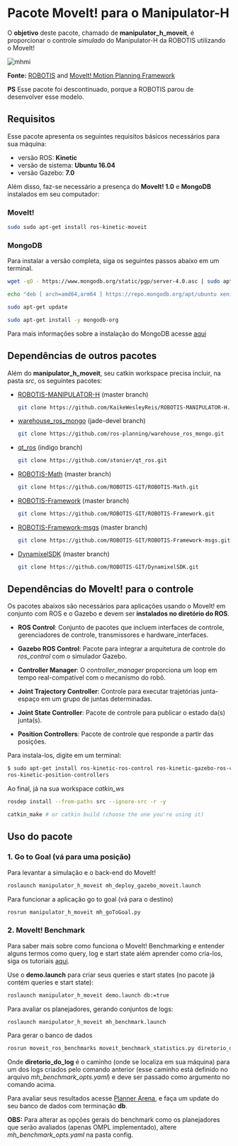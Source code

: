 # Pacote MoveIt! para o Manipulator-H

O **objetivo** deste pacote, chamado de **manipulator_h_moveit**, é proporcionar o controle *simulado* do Manipulator-H da ROBOTIS utilizando o MoveIt!

![mhmi](https://user-images.githubusercontent.com/32513366/63880395-078cd380-c9a4-11e9-8364-3731cf085654.png)

**Fonte:** [ROBOTIS](http://www.robotis.us/robotis-manipulator-h/) and [MoveIt! Motion Planning Framework](https://moveit.ros.org/)

**PS** Esse pacote foi descontinuado, porque a ROBOTIS parou de desenvolver esse modelo.

## **Requisitos**

Esse pacote apresenta os seguintes requisitos básicos necessários para sua máquina:

- versão ROS: **Kinetic**
- versão de sistema: **Ubuntu 16.04**
- versão Gazebo: **7.0**

Além disso, faz-se necessário a presença do **MoveIt! 1.0** e **MongoDB** instalados em seu computador:

### MoveIt!
```sh    
sudo sudo apt-get install ros-kinetic-moveit
```
### MongoDB
Para instalar a versão completa, siga os seguintes passos abaixo em um terminal.
```sh    
wget -qO - https://www.mongodb.org/static/pgp/server-4.0.asc | sudo apt-key add -
```
```sh    
echo "deb [ arch=amd64,arm64 ] https://repo.mongodb.org/apt/ubuntu xenial/mongodb-org/4.0 multiverse" | sudo tee /etc/apt/sources.list.d/mongodb-org-4.0.list
```
```sh    
sudo apt-get update 
```
```sh    
sudo apt-get install -y mongodb-org
```

Para mais informações sobre a instalação do MongoDB acesse [aqui](https://docs.mongodb.com/manual/tutorial/install-mongodb-on-ubuntu/)

## Dependências de outros pacotes
Além do **manipulator_h_moveit**, seu catkin workspace precisa incluir, na pasta *src*, os seguintes pacotes:
- [ROBOTIS-MANIPULATOR-H](https://github.com/KaikeWesleyReis/ROBOTIS-MANIPULATOR-H.git) (master branch)

    ```sh
    git clone https://github.com/KaikeWesleyReis/ROBOTIS-MANIPULATOR-H.git
    ```
- [warehouse_ros_mongo](https://github.com/ros-planning/warehouse_ros_mongo.git) (jade-devel branch)
    ```sh
    git clone https://github.com/ros-planning/warehouse_ros_mongo.git
    ```
- [qt_ros](https://github.com/stonier/qt_ros) (indigo branch)
    ```sh
    git clone https://github.com/stonier/qt_ros.git
    ```
- [ROBOTIS-Math](https://github.com/ROBOTIS-GIT/ROBOTIS-Math/tree/master) (master branch)
    ```sh
    git clone https://github.com/ROBOTIS-GIT/ROBOTIS-Math.git
    ```
- [ROBOTIS-Framework](https://github.com/ROBOTIS-GIT/ROBOTIS-Framework) (master branch)
    ```sh
    git clone https://github.com/ROBOTIS-GIT/ROBOTIS-Framework.git
    ```
- [ROBOTIS-Framework-msgs](https://github.com/ROBOTIS-GIT/ROBOTIS-Framework-msgs) (master branch)
    ```sh
    git clone https://github.com/ROBOTIS-GIT/ROBOTIS-Framework-msgs.git
    ```
- [DynamixelSDK](https://github.com/ROBOTIS-GIT/DynamixelSDK) (master branch)
    ```sh
    git clone https://github.com/ROBOTIS-GIT/DynamixelSDK.git
    ```

## Dependências do MoveIt! para o controle
Os pacotes abaixos são necessários para aplicações usando o MoveIt! em conjunto com ROS e o Gazebo e devem ser **instalados no diretório do ROS**.

- **ROS Control**: Conjunto de pacotes que incluem interfaces de controle, gerenciadores de controle, transmissores e hardware_interfaces.

- **Gazebo ROS Control**: Pacote para integrar a arquitetura de controle do *ros_control* com o simulador Gazebo.

- **Controller Manager**: O *controller_manager* proporciona um loop em tempo real-compatível com o mecanismo do robô.

- **Joint Trajectory Controller**: Controle para executar trajetórias junta-espaço em um grupo de juntas determinadas.

- **Joint State Controller**: Pacote de controle para publicar o estado da(s) junta(s).

- **Position Controllers**: Pacote de controle que responde a partir das posições.

Para instala-los, digite em um terminal:
```sh
$ sudo apt-get install ros-kinetic-ros-control ros-kinetic-gazebo-ros-control ros-kinetic-controller-manager ros-kinetic-joint-trajectory-controller ros-kinetic-joint-state-controller
ros-kinetic-position-controllers
```
Ao final, já na sua workspace *catkin_ws*
```sh
rosdep install --from-paths src --ignore-src -r -y
```
```sh
catkin_make # or catkin build (choose the one you're using it)
```


## **Uso do pacote**

### **1. Go to Goal (vá para uma posição)**

Para levantar a simulação e o back-end do MoveIt!

```sh
roslaunch manipulator_h_moveit mh_deploy_gazebo_moveit.launch
```

Para funcionar a aplicação go to goal (vá para o destino)

```sh
rosrun manipulator_h_moveit mh_goToGoal.py
```

### **2. MoveIt! Benchmark**
Para saber mais sobre como funciona o MoveIt! Benchmarking e entender alguns termos como query, log e start state além aprender como cria-los, siga os tutoriais [aqui](http://docs.ros.org/kinetic/api/moveit_tutorials/html/doc/benchmarking/benchmarking_tutorial.html).

Use o **demo.launch** para criar seus queries e start states (no pacote já contém queries e start state):

```sh
roslaunch manipulator_h_moveit demo.launch db:=true
```

Para avaliar os planejadores, gerando conjuntos de logs:

```sh
roslaunch manipulator_h_moveit mh_benchmark.launch
```

Para gerar o banco de dados
```sh
rosrun moveit_ros_benchmarks moveit_benchmark_statistics.py diretorio_do_log
```
Onde **diretorio_do_log** é o caminho (onde se localiza em sua máquina) para um dos logs criados pelo comando anterior (esse caminho está definido no arquivo *mh_benchmark_opts.yaml*) e deve ser passado como argumento no comando acima.

Para avaliar seus resultados acesse [Planner Arena](http://plannerarena.org/), e faça um update do seu banco de dados com terminação **db**.

**OBS:** Para alterar as opções gerais do benchmark como os planejadores que serão avaliados (apenas OMPL implementado), altere *mh_benchmark_opts.yaml* na pasta config.




